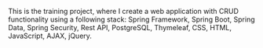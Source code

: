This is the training project, where I create a web application with CRUD functionality using a following stack:
Spring Framework, Spring Boot, Spring Data, Spring Security, Rest API, PostgreSQL, Thymeleaf, CSS, HTML, JavaScript, AJAX, jQuery.
